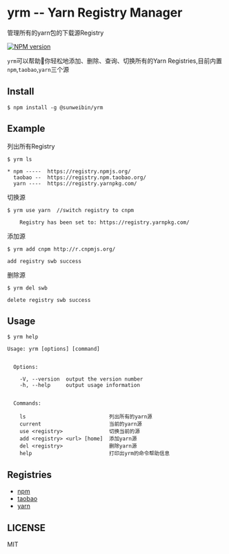 # yrm -- Yarn Registry Manager
管理所有的yarn包的下载源Registry

[![NPM version][npm-image]][npm-url]

`yrm`可以帮助你轻松地添加、删除、查询、切换所有的Yarn Registries,目前内置`npm`,`taobao`,`yarn`三个源

## Install

```
$ npm install -g @sunweibin/yrm
```

## Example

列出所有Registry
```
$ yrm ls

* npm -----  https://registry.npmjs.org/
  taobao --  https://registry.npm.taobao.org/
  yarn ----  https://registry.yarnpkg.com/

```
切换源
```
$ yrm use yarn  //switch registry to cnpm

    Registry has been set to: https://registry.yarnpkg.com/

```

添加源
```
$ yrm add cnpm http://r.cnpmjs.org/

add registry swb success
```

删除源
```
$ yrm del swb

delete registry swb success
```

## Usage

```
$ yrm help

Usage: yrm [options] [command]


  Options:

    -V, --version  output the version number
    -h, --help     output usage information


  Commands:

    ls                           列出所有的yarn源
    current                      当前的yarn源
    use <registry>               切换当前的源
    add <registry> <url> [home]  添加yarn源
    del <registry>               删除yarn源
    help                         打印出yrm的命令帮助信息
```

## Registries

* [npm](https://www.npmjs.org)
* [taobao](http://npm.taobao.org/)
* [yarn](https://registry.yarnpkg.com/)

## LICENSE
MIT


[npm-image]: https://img.shields.io/npm/v/@sunweibin/yrm.svg?style=flat-square
[npm-url]: https://npmjs.org/package/@sunweibin/yrm